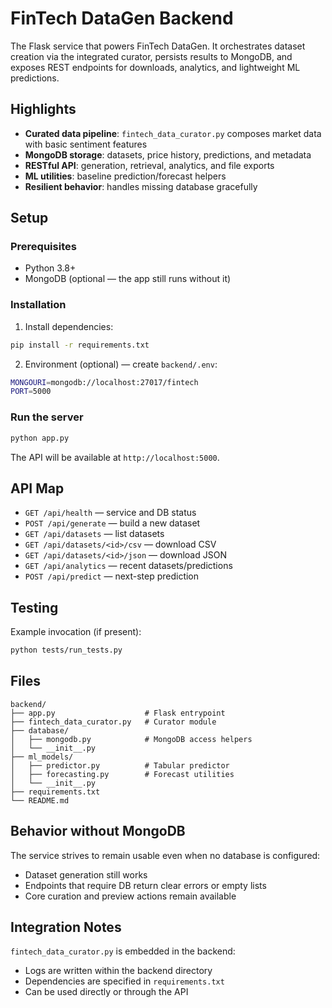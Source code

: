 # FinTech DataGen Backend

The Flask service that powers FinTech DataGen. It orchestrates dataset creation via the integrated curator, persists results to MongoDB, and exposes REST endpoints for downloads, analytics, and lightweight ML predictions.

## Highlights

- **Curated data pipeline**: `fintech_data_curator.py` composes market data with basic sentiment features
- **MongoDB storage**: datasets, price history, predictions, and metadata
- **RESTful API**: generation, retrieval, analytics, and file exports
- **ML utilities**: baseline prediction/forecast helpers
- **Resilient behavior**: handles missing database gracefully

## Setup

### Prerequisites

- Python 3.8+
- MongoDB (optional — the app still runs without it)

### Installation

1. Install dependencies:
```bash
pip install -r requirements.txt
```

2. Environment (optional) — create `backend/.env`:
```bash
MONGOURI=mongodb://localhost:27017/fintech
PORT=5000
```

### Run the server

```bash
python app.py
```

The API will be available at `http://localhost:5000`.

## API Map

- `GET /api/health` — service and DB status
- `POST /api/generate` — build a new dataset
- `GET /api/datasets` — list datasets
- `GET /api/datasets/<id>/csv` — download CSV
- `GET /api/datasets/<id>/json` — download JSON
- `GET /api/analytics` — recent datasets/predictions
- `POST /api/predict` — next-step prediction

## Testing

Example invocation (if present):
```bash
python tests/run_tests.py
```

## Files

```
backend/
├── app.py                    # Flask entrypoint
├── fintech_data_curator.py   # Curator module
├── database/
│   ├── mongodb.py            # MongoDB access helpers
│   └── __init__.py
├── ml_models/
│   ├── predictor.py          # Tabular predictor
│   ├── forecasting.py        # Forecast utilities
│   └── __init__.py
├── requirements.txt
└── README.md
```

## Behavior without MongoDB

The service strives to remain usable even when no database is configured:
- Dataset generation still works
- Endpoints that require DB return clear errors or empty lists
- Core curation and preview actions remain available

## Integration Notes

`fintech_data_curator.py` is embedded in the backend:
- Logs are written within the backend directory
- Dependencies are specified in `requirements.txt`
- Can be used directly or through the API
